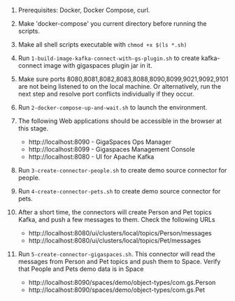 1. Prerequisites: Docker, Docker Compose, curl.
1. Make 'docker-compose' you current directory before running the scripts.
1. Make all shell scripts executable with `chmod +x $(ls *.sh)`
1. Run `1-build-image-kafka-connect-with-gs-plugin.sh` to create kafka-connect image with gigaspaces plugin jar in it.
1. Make sure ports 8080,8081,8082,8083,8088,8090,8099,9021,9092,9101 are not being listened to on the local machine. 
   Or alternatively, run the next step and resolve port conflicts individually if they occur.
1. Run `2-docker-compose-up-and-wait.sh` to launch the environment.
  
1. The following Web applications should be accessible in the browser at this stage.
    * http://localhost:8090 - GigaSpaces Ops Manager
    * http://localhost:8099 - Gigaspaces Management Console
    * http://localhost:8080 - UI for Apache Kafka
  
1. Run `3-create-connector-people.sh` to create demo source connector for people.
1. Run `4-create-connector-pets.sh` to create demo source connector for pets.
1. After a short time, the connectors will create Person and Pet topics Kafka, 
   and push a few messages to them. Check the following URLs
    * http://localhost:8080/ui/clusters/local/topics/Person/messages
    * http://localhost:8080/ui/clusters/local/topics/Pet/messages
  
1. Run `5-create-connector-gigaspaces.sh`. 
   This connector will read the messages from Person and Pet topics and push them to Space.
   Verify that People and Pets demo data is in Space
    * http://localhost:8090/spaces/demo/object-types/com.gs.Person
    * http://localhost:8090/spaces/demo/object-types/com.gs.Pet
